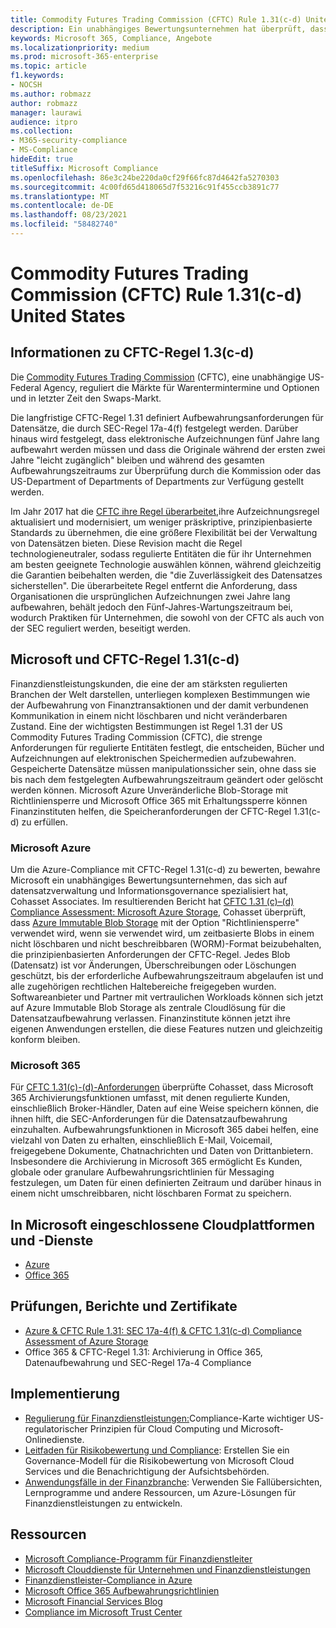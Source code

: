 ```yaml
---
title: Commodity Futures Trading Commission (CFTC) Rule 1.31(c-d) United States
description: Ein unabhängiges Bewertungsunternehmen hat überprüft, dass Azure und Office 365 Finanzunternehmen dabei helfen können, die Anforderungen der CFTC-Regel 1.31 zur Aufbewahrung von Datensätzen und unveränderlichen Speicheranforderungen zu erfüllen.
keywords: Microsoft 365, Compliance, Angebote
ms.localizationpriority: medium
ms.prod: microsoft-365-enterprise
ms.topic: article
f1.keywords:
- NOCSH
ms.author: robmazz
author: robmazz
manager: laurawi
audience: itpro
ms.collection:
- M365-security-compliance
- MS-Compliance
hideEdit: true
titleSuffix: Microsoft Compliance
ms.openlocfilehash: 86e3c24be220da0cf29f66fc87d4642fa5270303
ms.sourcegitcommit: 4c00fd65d418065d7f53216c91f455ccb3891c77
ms.translationtype: MT
ms.contentlocale: de-DE
ms.lasthandoff: 08/23/2021
ms.locfileid: "58482740"
---
```

# <a name="commodity-futures-trading-commission-cftc-rule-131c-d-united-states"></a>Commodity Futures Trading Commission (CFTC) Rule 1.31(c-d) United States

## <a name="about-cftc-rule-13c-d"></a>Informationen zu CFTC-Regel 1.3(c-d)

Die [Commodity Futures Trading Commission](https://www.cftc.gov/) (CFTC), eine unabhängige US-Federal Agency, reguliert die Märkte für Warentermintermine und Optionen und in letzter Zeit den Swaps-Markt.  
  
Die langfristige CFTC-Regel 1.31 definiert Aufbewahrungsanforderungen für Datensätze, die durch SEC-Regel 17a-4(f) festgelegt werden. Darüber hinaus wird festgelegt, dass elektronische Aufzeichnungen fünf Jahre lang aufbewahrt werden müssen und dass die Originale während der ersten zwei Jahre "leicht zugänglich" bleiben und während des gesamten Aufbewahrungszeitraums zur Überprüfung durch die Kommission oder das US-Department of Departments of Departments zur Verfügung gestellt werden.  
  
Im Jahr 2017 hat die [CFTC ihre Regel überarbeitet,](https://www.cftc.gov/sites/default/files/idc/groups/public/@lrfederalregister/documents/file/2017-11014a.pdf)ihre Aufzeichnungsregel aktualisiert und modernisiert, um weniger präskriptive, prinzipienbasierte Standards zu übernehmen, die eine größere Flexibilität bei der Verwaltung von Datensätzen bieten. Diese Revision macht die Regel technologieneutraler, sodass regulierte Entitäten die für ihr Unternehmen am besten geeignete Technologie auswählen können, während gleichzeitig die Garantien beibehalten werden, die "die Zuverlässigkeit des Datensatzes sicherstellen". Die überarbeitete Regel entfernt die Anforderung, dass Organisationen die ursprünglichen Aufzeichnungen zwei Jahre lang aufbewahren, behält jedoch den Fünf-Jahres-Wartungszeitraum bei, wodurch Praktiken für Unternehmen, die sowohl von der CFTC als auch von der SEC reguliert werden, beseitigt werden.

## <a name="microsoft-and-cftc-rule-131c-d"></a>Microsoft und CFTC-Regel 1.31(c-d)

Finanzdienstleistungskunden, die eine der am stärksten regulierten Branchen der Welt darstellen, unterliegen komplexen Bestimmungen wie der Aufbewahrung von Finanztransaktionen und der damit verbundenen Kommunikation in einem nicht löschbaren und nicht veränderbaren Zustand. Eine der wichtigsten Bestimmungen ist Regel 1.31 der US Commodity Futures Trading Commission (CFTC), die strenge Anforderungen für regulierte Entitäten festlegt, die entscheiden, Bücher und Aufzeichnungen auf elektronischen Speichermedien aufzubewahren. Gespeicherte Datensätze müssen manipulationssicher sein, ohne dass sie bis nach dem festgelegten Aufbewahrungszeitraum geändert oder gelöscht werden können. Microsoft Azure Unveränderliche Blob-Storage mit Richtliniensperre und Microsoft Office 365 mit Erhaltungssperre können Finanzinstituten helfen, die Speicheranforderungen der CFTC-Regel 1.31(c-d) zu erfüllen.

### <a name="microsoft-azure"></a>Microsoft Azure

Um die Azure-Compliance mit CFTC-Regel 1.31(c-d) zu bewerten, bewahre Microsoft ein unabhängiges Bewertungsunternehmen, das sich auf datensatzverwaltung und Informationsgovernance spezialisiert hat, Cohasset Associates. Im resultierenden Bericht hat [CFTC 1.31 (c)–(d) Compliance Assessment: Microsoft Azure Storage](https://servicetrust.microsoft.com/ViewPage/MSComplianceGuide?command=Download&downloadType=Document&downloadId=19b08fd4-d276-43e8-9461-715981d0ea20&docTab=4ce99610-c9c0-11e7-8c2c-f908a777fa4d_GRC_Assessment_Reports), Cohasset überprüft, dass [Azure Immutable Blob Storage](/azure/storage/blobs/storage-blob-immutable-storage) mit der Option "Richtliniensperre" verwendet wird, wenn sie verwendet wird, um zeitbasierte Blobs in einem nicht löschbaren und nicht beschreibbaren (WORM)-Format beizubehalten, die prinzipienbasierten Anforderungen der CFTC-Regel. Jedes Blob (Datensatz) ist vor Änderungen, Überschreibungen oder Löschungen geschützt, bis der erforderliche Aufbewahrungszeitraum abgelaufen ist und alle zugehörigen rechtlichen Haltebereiche freigegeben wurden. Softwareanbieter und Partner mit vertraulichen Workloads können sich jetzt auf Azure Immutable Blob Storage als zentrale Cloudlösung für die Datensatzaufbewahrung verlassen. Finanzinstitute können jetzt ihre eigenen Anwendungen erstellen, die diese Features nutzen und gleichzeitig konform bleiben.

### <a name="microsoft-365"></a>Microsoft 365

Für [CFTC 1.31(c)-(d)-Anforderungen](/microsoft-365/compliance/retention-regulatory-requirements#sec-17a-4f-finra-4511c-and-cftc-131c-d) überprüfte Cohasset, dass Microsoft 365 Archivierungsfunktionen umfasst, mit denen regulierte Kunden, einschließlich Broker-Händler, Daten auf eine Weise speichern können, die ihnen hilft, die SEC-Anforderungen für die Datensatzaufbewahrung einzuhalten. Aufbewahrungsfunktionen in Microsoft 365 dabei helfen, eine vielzahl von Daten zu erhalten, einschließlich E-Mail, Voicemail, freigegebene Dokumente, Chatnachrichten und Daten von Drittanbietern. Insbesondere die Archivierung in Microsoft 365 ermöglicht Es Kunden, globale oder granulare Aufbewahrungsrichtlinien für Messaging festzulegen, um Daten für einen definierten Zeitraum und darüber hinaus in einem nicht umschreibbaren, nicht löschbaren Format zu speichern.

## <a name="microsoft-in-scope-cloud-platforms--services"></a>In Microsoft eingeschlossene Cloudplattformen und -Dienste

- [Azure](https://aka.ms/AzureCompliance)
- [Office 365](https://aka.ms/o365-compliance-framework)

## <a name="audits-reports-and-certificates"></a>Prüfungen, Berichte und Zertifikate

- [Azure & CFTC Rule 1.31: SEC 17a-4(f) & CFTC 1.31(c-d) Compliance Assessment of Azure Storage](https://azure.microsoft.com/resources/azure-immutable-storage-assessment-for-sec-17a-4f-by-cohasset/)
- Office 365 & CFTC-Regel 1.31: Archivierung in Office 365, Datenaufbewahrung und SEC-Regel 17a-4 Compliance

## <a name="how-to-implement"></a>Implementierung

- [Regulierung für Finanzdienstleistungen:](https://servicetrust.microsoft.com/ViewPage/TrustDocuments?command=Download&downloadType=Document&downloadId=5b483567-00b0-4d86-96ae-ee887dadb61c&docTab=6d000410-c9e9-11e7-9a91-892aae8839ad_Compliance_Guides)Compliance-Karte wichtiger US-regulatorischer Prinzipien für Cloud Computing und Microsoft-Onlinedienste.
- [Leitfaden für Risikobewertung und Compliance](https://aka.ms/RiskGovernanceGuide): Erstellen Sie ein Governance-Modell für die Risikobewertung von Microsoft Cloud Services und die Benachrichtigung der Aufsichtsbehörden.
- [Anwendungsfälle in der Finanzbranche](/azure/industry/financial/): Verwenden Sie Fallübersichten, Lernprogramme und andere Ressourcen, um Azure-Lösungen für Finanzdienstleistungen zu entwickeln.

## <a name="resources"></a>Ressourcen

- [Microsoft Compliance-Programm für Finanzdienstleiter](https://aka.ms/FSCP-Print)
- [Microsoft Clouddienste für Unternehmen und Finanzdienstleistungen](https://www.microsoft.com/trustcenter/cloudservices/financialservices)
- [Finanzdienstleister-Compliance in Azure](https://azure.microsoft.com/resources/videos/azurecon-2015-financial-services-compliance-in-azure/)
- [Microsoft Office 365 Aufbewahrungsrichtlinien](/office365/securitycompliance/retention-policies)
- [Microsoft Financial Services Blog](https://techcommunity.microsoft.com/t5/Financial-Services-Blog/bg-p/FinancialServicesBlog)
- [Compliance im Microsoft Trust Center](https://www.microsoft.com/trust-center/compliance/compliance-overview)

